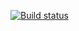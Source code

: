 [![Build status](https://ci.appveyor.com/api/projects/status/1owb6khm052ug3n0?svg=true)](https://ci.appveyor.com/project/AntonKopylov89/patterns-qa-carddelivery)